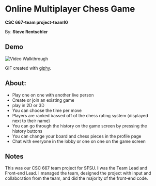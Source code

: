 # Online Multiplayer Chess Game

**CSC 667-team project-team10**

By: **Steve Rentschler**

## Demo 

<img src='https://media.giphy.com/media/KxnKVOI4YVfjPlzMOa/giphy.gif' width='' alt='Video Walkthrough' />

GIF created with [giphy](https://giphy.com).

## About:

 * Play one on one with another live person
 * Create or join an existing game
 * play in 2D or 3D
 * You can choose the time per move
 * Players are ranked bassed off of the chess rating system (displayed next to their name)
 * You can go through the history on the game screen by pressing the history buttons
 * You can change your board and chess pieces in the profile page
 * Chat with everyone in the lobby or one on one on the game screen

## Notes

This was our CSC 667 team project for SFSU. I was the Team Lead and Front-end Lead. I managed the team, designed the project with input and collaboration from the team, and did the majority of the front-end code.

